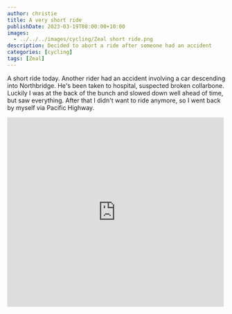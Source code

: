 ```yaml
---
author: christie
title: A very short ride
publishDate: 2023-03-19T08:00:00+10:00
images:
  - ../../../images/cycling/Zeal short ride.png
description: Decided to abort a ride after someone had an accident
categories: [cycling]
tags: [Zeal]
---
```

A short ride today. Another rider had an accident involving a car descending into Northbridge. He's been taken to hospital, suspected broken collarbone. Luckily I was at the back of the bunch and slowed down well ahead of time, but saw everything. After that I didn't want to ride anymore, so I went back by myself via Pacific Highway.

<iframe src="https://www.facebook.com/plugins/post.php?href=https%3A%2F%2Fwww.facebook.com%2Fchris1.tham%2Fposts%2Fpfbid031tFZ6TwLEj8Z7eBcDpGUBQGznesZA4QhMvSV2VbP6vdu5waZ2MWjV9SmjumNbeKvl&show_text=true&width=500" width="500" height="438" style="border:none;overflow:hidden" scrolling="no" frameborder="0" allowfullscreen="true" allow="autoplay; clipboard-write; encrypted-media; picture-in-picture; web-share"></iframe>